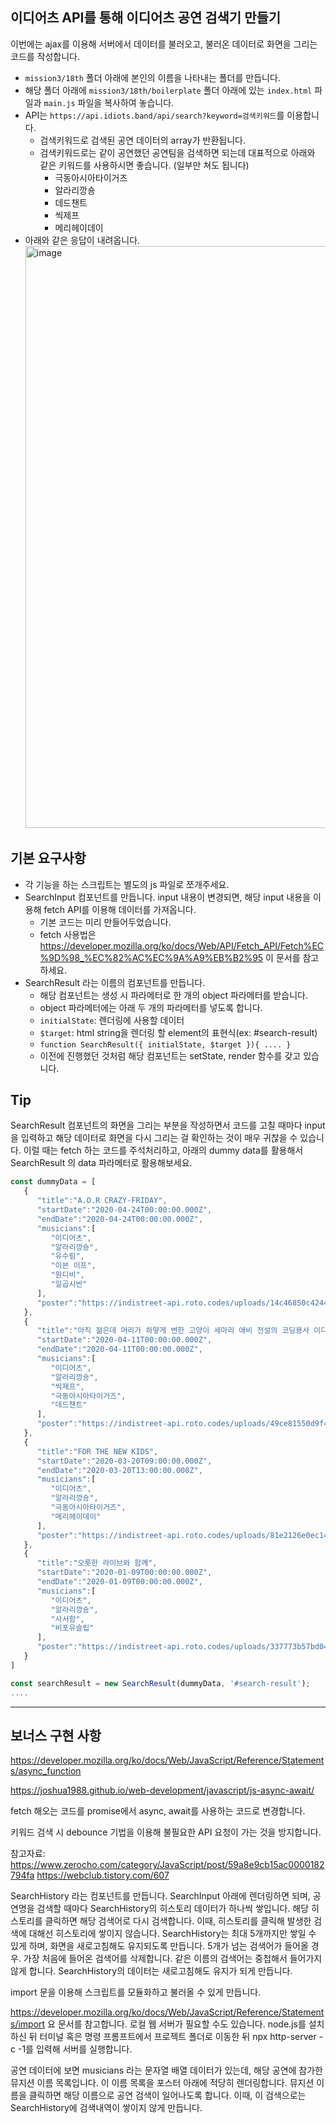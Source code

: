 ## 이디어츠 API를 통해 이디어츠 공연 검색기 만들기

이번에는 ajax를 이용해 서버에서 데이터를 불러오고, 불러온 데이터로 화면을 그리는 코드를 작성합니다.

- `mission3/18th` 폴더 아래에 본인의 이름을 나타내는 폴더를 만듭니다.
- 해당 폴더 아래에 `mission3/18th/boilerplate` 폴더 아래에 있는 `index.html` 파일과 `main.js` 파일을 복사하여 놓습니다.
- API는 `https://api.idiots.band/api/search?keyword=검색키워드`를 이용합니다.
    - 검색키워드로 검색된 공연 데이터의 array가 반환됩니다.
    - 검색키워드로는 같이 공연했던 공연팀을 검색하면 되는데 대표적으로 아래와 같은 키워드를 사용하시면 좋습니다. (일부만 쳐도 됩니다)
        - 극동아시아타이거즈
        - 알라리깡숑
        - 데드챈트
        - 씩제프
        -  메리헤이데이
- 아래와 같은 응답이 내려옵니다.
  <img width="931" alt="image" src="https://user-images.githubusercontent.com/1075875/171429436-6d69b948-3066-4f78-84d8-2fbe1086f4aa.png">


## 기본 요구사항

- 각 기능을 하는 스크립트는 별도의 js 파일로 쪼개주세요.
- SearchInput 컴포넌트를 만듭니다. input 내용이 변경되면, 해당 input 내용을 이용해 fetch API를 이용해 데이터를 가져옵니다.
    - 기본 코드는 미리 만들어두었습니다.
    - fetch 사용법은 https://developer.mozilla.org/ko/docs/Web/API/Fetch_API/Fetch%EC%9D%98_%EC%82%AC%EC%9A%A9%EB%B2%95 이 문서를 참고하세요.
- SearchResult 라는 이름의 컴포넌트를 만듭니다.
    - 해당 컴포넌트는 생성 시 파라메터로 한 개의 object 파라메터를 받습니다.
    - object 파라메터에는 아래 두 개의 파라메터를 넣도록 합니다.
    - `initialState`: 렌더링에 사용할 데이터
    - `$target`: html string을 렌더링 할 element의 표현식(ex: #search-result)
    - `function SearchResult({ initialState, $target }){ .... }`
    - 이전에 진행했던 것처럼 해당 컴포넌트는 setState, render 함수를 갖고 있습니다.

## Tip

SearchResult 컴포넌트의 화면을 그리는 부분을 작성하면서 코드를 고칠 때마다 input을 입력하고 해당 데이터로 화면을 다시 그리는 걸 확인하는 것이 매우 귀찮을 수 있습니다.
이럴 때는 fetch 하는 코드를 주석처리하고, 아래의 dummy data를 활용해서 SearchResult 의 data 파라메터로 활용해보세요.

```javascript
const dummyData = [
   {
      "title":"A.O.R CRAZY-FRIDAY",
      "startDate":"2020-04-24T00:00:00.000Z",
      "endDate":"2020-04-24T00:00:00.000Z",
      "musicians":[
         "이디어츠",
         "알라리깡숑",
         "유수림",
         "이븐 이프",
         "원디비",
         "일곱시반"
      ],
      "poster":"https://indistreet-api.roto.codes/uploads/14c46850c424430db08d4607dac242b5_450c568de0.jpeg"
   },
   {
      "title":"아직 젊은데 머리가 하얗게 변한 고양이 세마리 애비 전설의 코딩용사 이디어츠의 베이시스트 김로토의 생일파티",
      "startDate":"2020-04-11T00:00:00.000Z",
      "endDate":"2020-04-11T00:00:00.000Z",
      "musicians":[
         "이디어츠",
         "알라리깡숑",
         "씩제프",
         "극동아시아타이거즈",
         "데드챈트"
      ],
      "poster":"https://indistreet-api.roto.codes/uploads/49ce81550d9f4c40bc3dd01aee5ab0db_e0de265b08.jpg"
   },
   {
      "title":"FOR THE NEW KIDS",
      "startDate":"2020-03-20T09:00:00.000Z",
      "endDate":"2020-03-20T13:00:00.000Z",
      "musicians":[
         "이디어츠",
         "알라리깡숑",
         "극동아시아타이거즈",
         "메리헤이데이"
      ],
      "poster":"https://indistreet-api.roto.codes/uploads/81e2126e0ec1410cab195048c51643fc_5d9b2a2bdd.jpg"
   },
   {
      "title":"오롯한 라이브와 함께",
      "startDate":"2020-01-09T00:00:00.000Z",
      "endDate":"2020-01-09T00:00:00.000Z",
      "musicians":[
         "이디어츠",
         "알라리깡숑",
         "사서함",
         "비포유슬립"
      ],
      "poster":"https://indistreet-api.roto.codes/uploads/337773b57bd04e81b7a0314af5b0a7d1_82e6dfede7.jpg"
   }
]

const searchResult = new SearchResult(dummyData, '#search-result');
....
```

---

## 보너스 구현 사항
https://developer.mozilla.org/ko/docs/Web/JavaScript/Reference/Statements/async_function

https://joshua1988.github.io/web-development/javascript/js-async-await/

fetch 해오는 코드를 promise에서 async, await를 사용하는 코드로 변경합니다.

키워드 검색 시 debounce 기법을 이용해 불필요한 API 요청이 가는 것을 방지합니다.

참고자료: https://www.zerocho.com/category/JavaScript/post/59a8e9cb15ac0000182794fa
https://webclub.tistory.com/607

SearchHistory 라는 컴포넌트를 만듭니다.
SearchInput 아래에 렌더링하면 되며, 공연명을 검색할 때마다 SearchHistory의 히스토리 데이터가 하나씩 쌓입니다.
해당 히스토리를 클릭하면 해당 검색어로 다시 검색합니다. 이때, 히스토리를 클릭해 발생한 검색에 대해선 히스토리에 쌓이지 않습니다.
SearchHistory는 최대 5개까지만 쌓일 수 있게 하며, 화면을 새로고침해도 유지되도록 만듭니다.
5개가 넘는 검색어가 들어올 경우. 가장 처음에 들어온 검색어를 삭제합니다.
같은 이름의 검색어는 중첩해서 들어가지 않게 합니다.
SearchHistory의 데이터는 새로고침해도 유지가 되게 만듭니다.

import 문을 이용해 스크립트를 모듈화하고 불러올 수 있게 만듭니다.

https://developer.mozilla.org/ko/docs/Web/JavaScript/Reference/Statements/import 요 문서를 참고합니다.
로컬 웹 서버가 필요할 수도 있습니다.
node.js를 설치하신 뒤
터미널 혹은 명령 프롬프트에서 프로젝트 폴더로 이동한 뒤 npx http-server -c -1를 입력해 서버를 실행합니다.

공연 데이터에 보면 musicians 라는 문자열 배열 데이터가 있는데, 해당 공연에 참가한 뮤지션 이름 목록입니다.
이 이름 목록을 포스터 아래에 적당히 렌더링합니다.
뮤지션 이름을 클릭하면 해당 이름으로 공연 검색이 일어나도록 합니다.
이때, 이 검색으로는 SearchHistory에 검색내역이 쌓이지 않게 만듭니다.
